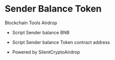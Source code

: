 # Sender Balance Token

Blockchain Tools Airdrop
* Script Sender balance BNB
* Script Sender balance Token contract address

* Powered by SilentCryptoAirdrop
